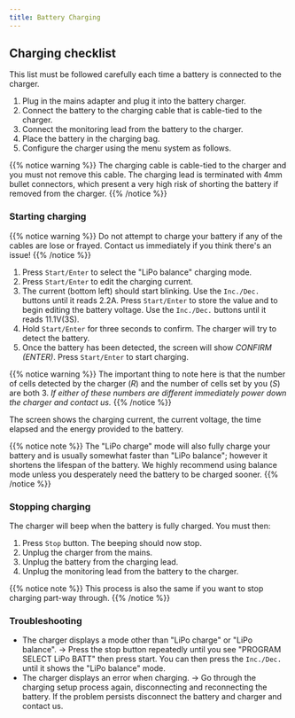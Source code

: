 ```yaml
---
title: Battery Charging
---
```


## Charging checklist
This list must be followed carefully each time a battery is connected to the charger.

1. Plug in the mains adapter and plug it into the battery charger.
2. Connect the battery to the charging cable that is cable-tied to the charger.
3. Connect the monitoring lead from the battery to the charger.
4. Place the battery in the charging bag.
5. Configure the charger using the menu system as follows.

{{% notice warning %}}
The charging cable is cable-tied to the charger and you must not remove this cable. The charging lead is terminated with 4mm bullet connectors, which present a very high risk of shorting the battery if removed from the charger.
{{% /notice %}}

### Starting charging

{{% notice warning %}}
Do not attempt to charge your battery if any of the cables are lose or frayed. Contact us immediately if you think there's an issue!
{{% /notice %}}

1. Press `Start/Enter` to select the "LiPo balance" charging mode.
2. Press `Start/Enter` to edit the charging current.
3. The current (bottom left) should start blinking. Use the `Inc./Dec.` buttons until it reads 2.2A. Press `Start/Enter` to store the value and to begin editing the battery voltage. Use the `Inc./Dec.` buttons until it reads 11.1V(3S).
4. Hold `Start/Enter` for three seconds to confirm. The charger will try to detect the battery.
5. Once the battery has been detected, the screen will show _CONFIRM (ENTER)_. Press `Start/Enter` to start charging.

{{% notice warning %}}
The important thing to note here is that the number of cells detected by the charger (_R_) and the number of cells set by you (_S_) are both 3. *If either of these numbers are different immediately power down the charger and contact us.*
{{% /notice %}}

The screen shows the charging current, the current voltage, the time elapsed and the energy provided to the battery.

{{% notice note %}}
The "LiPo charge" mode will also fully charge your battery and is usually somewhat faster than "LiPo balance"; however it shortens the lifespan of the battery. We highly recommend using balance mode unless you desperately need the battery to be charged sooner.
{{% /notice %}}

### Stopping charging
The charger will beep when the battery is fully charged. You must then:

1. Press `Stop` button. The beeping should now stop.
2. Unplug the charger from the mains.
3. Unplug the battery from the charging lead.
4. Unplug the monitoring lead from the battery to the charger.

{{% notice note %}}
This process is also the same if you want to stop charging part-way through.
{{% /notice %}}

### Troubleshooting

* The charger displays a mode other than "LiPo charge" or "LiPo balance". -> Press the stop button repeatedly until you see "PROGRAM SELECT LiPo BATT" then press start. You can then press the `Inc./Dec.` until it shows the "LiPo balance" mode.
* The charger displays an error when charging. -> Go through the charging setup process again, disconnecting and reconnecting the battery. If the problem persists disconnect the battery and charger and contact us.
